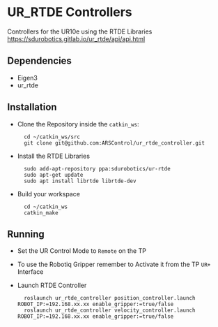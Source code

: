 # UR_RTDE Controllers #

Controllers for the UR10e using the RTDE Libraries
https://sdurobotics.gitlab.io/ur_rtde/api/api.html

## Dependencies ##

* Eigen3
* ur_rtde

## Installation ##

* Clone the Repository inside the `catkin_ws`:

        cd ~/catkin_ws/src
        git clone git@github.com:ARSControl/ur_rtde_controller.git

* Install the RTDE Libraries

        sudo add-apt-repository ppa:sdurobotics/ur-rtde
        sudo apt-get update
        sudo apt install librtde librtde-dev

* Build your workspace

        cd ~/catkin_ws
        catkin_make

## Running ##

* Set the UR Control Mode to `Remote` on the TP

* To use the Robotiq Gripper remember to Activate it from the TP `UR+` Interface

* Launch RTDE Controller
  
        roslaunch ur_rtde_controller position_controller.launch ROBOT_IP:=192.168.xx.xx enable_gripper:=true/false
        roslaunch ur_rtde_controller velocity_controller.launch ROBOT_IP:=192.168.xx.xx enable_gripper:=true/false
